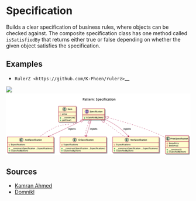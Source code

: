 # Specification

Builds a clear specification of business rules, where objects can be
checked against. The composite specification class has one method called
``isSatisfiedBy`` that returns either true or false depending on whether
the given object satisfies the specification.

Examples
--------

-  `RulerZ <https://github.com/K-Phoen/rulerz>`__ 
  

![](kamran-ahmed/diagram.png)
![](domnikl/diagram.png)

## Sources
+ [Kamran Ahmed](https://github.com/kamranahmedse/design-patterns-for-humans)
+ [Domnikl](https://github.com/domnikl/DesignPatternsPHP)
